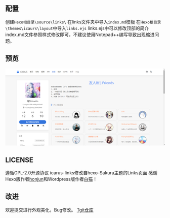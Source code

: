 ## 配置
创建`Hexo根目录\source\links\`
在links文件夹中导入`index.md`模板
在`Hexo根目录\themes\icaurs\layout`中导入`links.ejs`
links.ejs中可以修改顶部的简介
index.md文件参照样式修改即可，不建议使用Notepad++编写导致出现缩进问题。
## 预览
![预览](screen.png)

## LICENSE
遵循GPL-2.0开源协议
icarus-links修改自hexo-Sakura主题的Links页面
感谢Hexo版作者[honjun](https://github.com/honjun)和Wordpress版作者[白猫](https://github.com/mashirozx)！
## 改进
欢迎提交进行外观美化，Bug修改。
[Tgit仓库](https://git.code.tencent.com/MengXin/LinksPage/)
